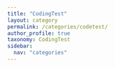 ```yaml
---
title: "CodingTest"
layout: category
permalink: /categories/codetest/
author_profile: true
taxonomy: CodingTest
sidebar:
  nav: "categories"
---
```

